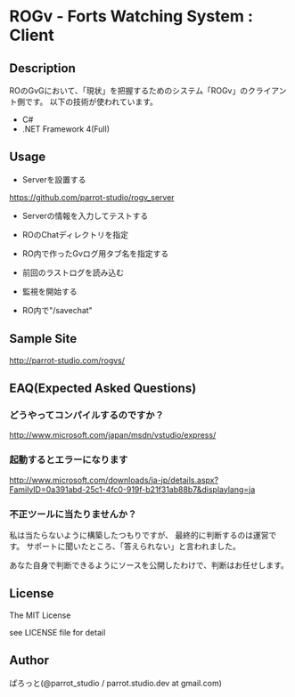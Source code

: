 ROGv - Forts Watching System : Client
===============

Description
---------------
ROのGvGにおいて、「現状」を把握するためのシステム「ROGv」のクライアント側です。
以下の技術が使われています。

- C#
- .NET Framework 4(Full)

Usage
---------------
- Serverを設置する

https://github.com/parrot-studio/rogv_server

- Serverの情報を入力してテストする
- ROのChatディレクトリを指定
- RO内で作ったGvログ用タブ名を指定する

- 前回のラストログを読み込む
- 監視を開始する
- RO内で"/savechat"

Sample Site
---------------
http://parrot-studio.com/rogvs/

EAQ(Expected Asked Questions)
---------------
### どうやってコンパイルするのですか？

http://www.microsoft.com/japan/msdn/vstudio/express/

### 起動するとエラーになります

http://www.microsoft.com/downloads/ja-jp/details.aspx?FamilyID=0a391abd-25c1-4fc0-919f-b21f31ab88b7&displaylang=ja

### 不正ツールに当たりませんか？

私は当たらないように構築したつもりですが、
最終的に判断するのは運営です。
サポートに聞いたところ、「答えられない」と言われました。

あなた自身で判断できるようにソースを公開したわけで、判断はお任せします。

License
---------------
The MIT License

see LICENSE file for detail

Author
---------------
ぱろっと(@parrot_studio / parrot.studio.dev at gmail.com)
